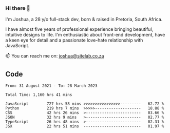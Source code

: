 ### Hi there 👋

I'm Joshua, a 28 y/o full-stack dev, born & raised in Pretoria, South Africa. 

I have almost five years of professional experience bringing beautiful, intuitive designs to life. I'm enthusiastic about front-end development, have a keen eye for detail and a passionate love-hate relationship with JavaScript.

📫 You can reach me on: joshua@sitelab.co.za

## **Code**

<!--START_SECTION:waka-->

```text
From: 31 August 2021 - To: 28 March 2023

Total Time: 1,160 hrs 41 mins

JavaScript        727 hrs 58 mins >>>>>>>>>>>>>>>>---------   62.72 %
Python            219 hrs 7 mins  >>>>>--------------------   18.88 %
CSS               42 hrs 26 mins  >------------------------   03.66 %
JSON              32 hrs 9 mins   >------------------------   02.77 %
TypeScript        26 hrs 48 mins  >------------------------   02.31 %
JSX               22 hrs 51 mins  -------------------------   01.97 %
```

<!--END_SECTION:waka-->
